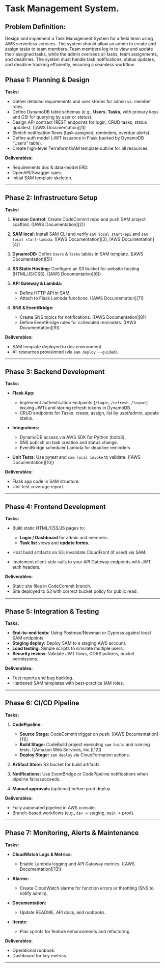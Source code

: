 # Task Management System.

## Problem Definition:
Design and implement a Task Management System for a field team using AWS serverless services. The system should allow an admin to create and assign tasks to team members. Team members log in to view and update their assigned tasks, while the admin oversees all tasks, team assignments, and deadlines. The system must handle task notifications, status updates, and deadline tracking efficiently, ensuring a seamless workflow.

## Phase 1: Planning & Design

**Tasks:**

* Gather detailed requirements and user stories for admin vs. member roles.
* Define DynamoDB table schemas (e.g., **Users**, **Tasks**, with primary keys and GSI for querying by user or status).
* Design API contract (REST endpoints for login, CRUD tasks, status updates). ([AWS Documentation][1])
* Sketch notification flows (task‐assigned, reminders, overdue alerts).
* Define auth model (JWT issuance in Flask backed by DynamoDB “Users” table).
* Create high-level Terraform/SAM template outline for all resources.

**Deliverables:**

* Requirements doc & data-model ERD.
* OpenAPI/Swagger spec.
* Initial SAM template skeleton.

---

## Phase 2: Infrastructure Setup

**Tasks:**

1. **Version Control:** Create CodeCommit repo and push SAM project scaffold. ([AWS Documentation][2])
2. **SAM local:** Install SAM CLI and verify `sam local start-api` and `sam local start-lambda`. ([AWS Documentation][3], [AWS Documentation][4])
3. **DynamoDB:** Define `Users` & `Tasks` tables in SAM template. ([AWS Documentation][5])
4. **S3 Static Hosting:** Configure an S3 bucket for website hosting (HTML/JS/CSS). ([AWS Documentation][6])
5. **API Gateway & Lambda:**

   * Define HTTP API in SAM.
   * Attach to Flask Lambda functions. ([AWS Documentation][7])
6. **SNS & EventBridge:**

   * Create SNS topics for notifications. ([AWS Documentation][8])
   * Define EventBridge rules for scheduled reminders. ([AWS Documentation][9])

**Deliverables:**

* SAM template deployed to dev environment.
* All resources provisioned (via `sam deploy --guided`).

---

## Phase 3: Backend Development

**Tasks:**

* **Flask App:**

  * Implement authentication endpoints (`/login`, `/refresh`, `/logout`) issuing JWTs and storing refresh tokens in DynamoDB.
  * CRUD endpoints for Tasks: create, assign, list by user/admin, update status.
* **Integrations:**

  * DynamoDB access via AWS SDK for Python (boto3).
  * SNS publish on task creation and status change.
  * EventBridge scheduler Lambda for deadline reminders.
* **Unit Tests:** Use pytest and `sam local invoke` to validate. ([AWS Documentation][10])

**Deliverables:**

* Flask app code in SAM structure.
* Unit test coverage report.

---

## Phase 4: Frontend Development

**Tasks:**

* Build static HTML/CSS/JS pages to:

  * **Login / Dashboard** for admin and members.
  * **Task list** views and **update forms**.
* Host build artifacts on S3; invalidate CloudFront (if used) via SAM.
* Implement client-side calls to your API Gateway endpoints with JWT auth headers.

**Deliverables:**

* Static site files in CodeCommit branch.
* Site deployed to S3 with correct bucket policy for public read.

---

## Phase 5: Integration & Testing

**Tasks:**

* **End-to-end tests:** Using Postman/Newman or Cypress against local SAM endpoints.
* **Staging deploy:** Deploy SAM to a staging AWS account.
* **Load testing:** Simple scripts to simulate multiple users.
* **Security review:** Validate JWT flows, CORS policies, bucket permissions.

**Deliverables:**

* Test reports and bug backlog.
* Hardened SAM templates with best-practice IAM roles.

---

## Phase 6: CI/CD Pipeline

**Tasks:**

1. **CodePipeline:**

   * **Source Stage:** CodeCommit trigger on push. ([AWS Documentation][11])
   * **Build Stage:** CodeBuild project executing `sam build` and running tests. ([Amazon Web Services, Inc.][12])
   * **Deploy Stage:** `sam deploy` via CloudFormation actions.
2. **Artifact Store:** S3 bucket for build artifacts.
3. **Notifications:** Use EventBridge or CodePipeline notifications when pipeline fails/succeeds.
4. **Manual approvals** (optional) before prod deploy.

**Deliverables:**

* Fully automated pipeline in AWS console.
* Branch-based workflows (e.g., `dev` → staging, `main` → prod).

---

## Phase 7: Monitoring, Alerts & Maintenance

**Tasks:**

* **CloudWatch Logs & Metrics:**

  * Enable Lambda logging and API Gateway metrics. ([AWS Documentation][13])
* **Alarms:**

  * Create CloudWatch alarms for function errors or throttling (SNS to notify admin).
* **Documentation:**

  * Update README, API docs, and runbooks.
* **Iterate:**

  * Plan sprints for feature enhancements and refactoring.

**Deliverables:**

* Operational runbook.
* Dashboard for key metrics.

---
